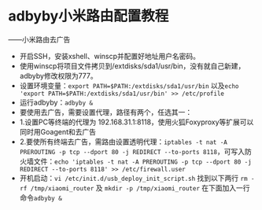 adbyby小米路由配置教程
===
——小米路由去广告

* 开启SSH，安装xshell、winscp并配置好地址用户名密码。
* 使用winscp将项目文件拷贝到/extdisks/sda1/usr/bin，没有就自己新建，adbyby修改权限为777。
* 设置环境变量：`export PATH=$PATH:/extdisks/sda1/usr/bin`
以及`echo 'export PATH=$PATH:/extdisks/sda1/usr/bin' >> /etc/profile`
* 运行adbyby：`adbyby &`
* 要使用去广告，需要设置代理，路径有两个，任选其一：
* 1.设置PC等终端的代理为 192.168.31.1:8118，使用火狐Foxyproxy等扩展可以同时用Goagent和去广告
* 2.要使所有终端去广告，需路由设置透明代理：`iptables -t nat -A PREROUTING -p tcp --dport 80 -j REDIRECT --to-ports 8118`，可写入防火墙文件：`echo 'iptables -t nat -A PREROUTING -p tcp --dport 80 -j REDIRECT --to-ports 8118' >> /etc/firewall.user`
* 开机启动：`vi /etc/init.d/usb_deploy_init_script.sh`
找到以下两行
`rm -rf /tmp/xiaomi_router` 及 
`mkdir -p /tmp/xiaomi_router`
在下面加入一行命令`adbyby &` 


